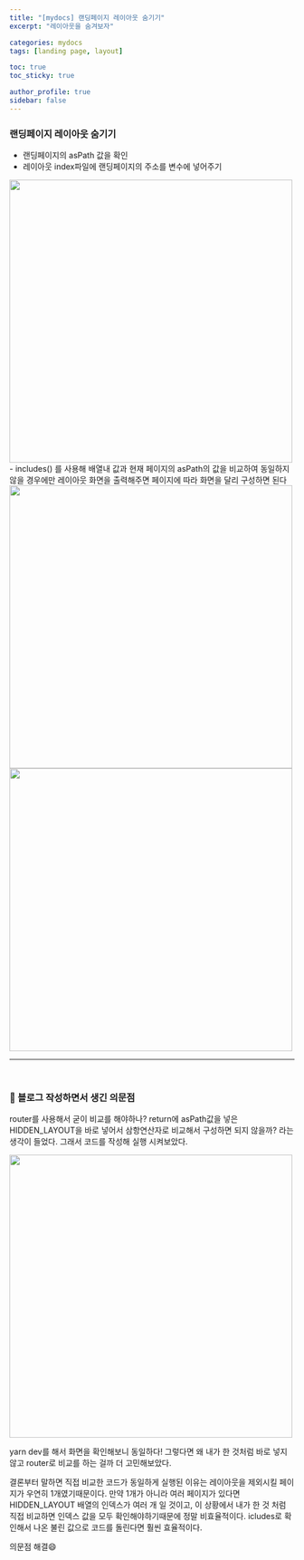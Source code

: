 ```yaml
---
title: "[mydocs] 랜딩페이지 레이아웃 숨기기"
excerpt: "레이아웃을 숨겨보자"

categories: mydocs
tags: [landing page, layout]

toc: true
toc_sticky: true

author_profile: true
sidebar: false
---
```


### 랜딩페이지 레이아웃 숨기기

- 랜딩페이지의 asPath 값을 확인
  <br>
- 레이아웃 index파일에 랜딩페이지의 주소를 변수에 넣어주기

 <img src="https://velog.velcdn.com/cloudflare/hyeun427/2c900058-722e-49e2-8ea2-c5d987d1f93a/image.png" width=500px>
<br>
- includes() 를 사용해 배열내 값과 현재 페이지의 asPath의 값을 비교하여 동일하지 않을 경우에만 레이아웃 화면을 출력해주면 페이지에 따라 화면을 달리 구성하면 된다
    
 <img src="https://velog.velcdn.com/cloudflare/hyeun427/ef90f267-ae3b-417e-95db-84181dde80f2/image.png" width=500px>

 <img src="https://velog.velcdn.com/cloudflare/hyeun427/c4f35bbe-dbb9-416c-8e66-30e99d3287d8/image.png" width=500px>

<br>

---

<br>

### 🐣 블로그 작성하면서 생긴 의문점

router를 사용해서 굳이 비교를 해야하나? return에 asPath값을 넣은 HIDDEN_LAYOUT을 바로 넣어서 삼항연산자로 비교해서 구성하면 되지 않을까? 라는 생각이 들었다. 그래서 코드를 작성해 실행 시켜보았다.

<img src="https://velog.velcdn.com/cloudflare/hyeun427/4718cb1c-76a0-4f75-a71e-a864fe3c8245/image.png" width=500px>

yarn dev를 해서 화면을 확인해보니 동일하다! 그렇다면 왜 내가 한 것처럼 바로 넣지않고 router로 비교를 하는 걸까 더 고민해보았다.

결론부터 말하면 직접 비교한 코드가 동일하게 실행된 이유는 레이아웃을 제외시킬 페이지가 우연히 1개였기때문이다. 만약 1개가 아니라 여러 페이지가 있다면 HIDDEN_LAYOUT 배열의 인덱스가 여러 개 일 것이고, 이 상황에서 내가 한 것 처럼 직접 비교하면 인덱스 값을 모두 확인해야하기때문에 정말 비효율적이다. icludes로 확인해서 나온 불린 값으로 코드를 돌린다면 훨씬 효율적이다.

의문점 해결😄
